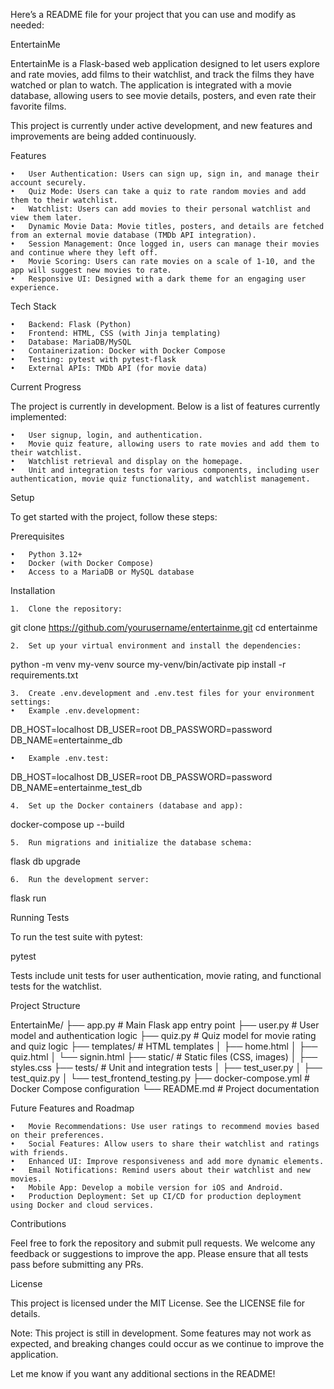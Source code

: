 Here’s a README file for your project that you can use and modify as needed:

EntertainMe

EntertainMe is a Flask-based web application designed to let users explore and rate movies, add films to their watchlist, and track the films they have watched or plan to watch. The application is integrated with a movie database, allowing users to see movie details, posters, and even rate their favorite films.

This project is currently under active development, and new features and improvements are being added continuously.

Features

	•	User Authentication: Users can sign up, sign in, and manage their account securely.
	•	Quiz Mode: Users can take a quiz to rate random movies and add them to their watchlist.
	•	Watchlist: Users can add movies to their personal watchlist and view them later.
	•	Dynamic Movie Data: Movie titles, posters, and details are fetched from an external movie database (TMDb API integration).
	•	Session Management: Once logged in, users can manage their movies and continue where they left off.
	•	Movie Scoring: Users can rate movies on a scale of 1-10, and the app will suggest new movies to rate.
	•	Responsive UI: Designed with a dark theme for an engaging user experience.

Tech Stack

	•	Backend: Flask (Python)
	•	Frontend: HTML, CSS (with Jinja templating)
	•	Database: MariaDB/MySQL
	•	Containerization: Docker with Docker Compose
	•	Testing: pytest with pytest-flask
	•	External APIs: TMDb API (for movie data)

Current Progress

The project is currently in development. Below is a list of features currently implemented:

	•	User signup, login, and authentication.
	•	Movie quiz feature, allowing users to rate movies and add them to their watchlist.
	•	Watchlist retrieval and display on the homepage.
	•	Unit and integration tests for various components, including user authentication, movie quiz functionality, and watchlist management.

Setup

To get started with the project, follow these steps:

Prerequisites

	•	Python 3.12+
	•	Docker (with Docker Compose)
	•	Access to a MariaDB or MySQL database

Installation

	1.	Clone the repository:

git clone https://github.com/yourusername/entertainme.git
cd entertainme


	2.	Set up your virtual environment and install the dependencies:

python -m venv my-venv
source my-venv/bin/activate
pip install -r requirements.txt


	3.	Create .env.development and .env.test files for your environment settings:
	•	Example .env.development:

DB_HOST=localhost
DB_USER=root
DB_PASSWORD=password
DB_NAME=entertainme_db


	•	Example .env.test:

DB_HOST=localhost
DB_USER=root
DB_PASSWORD=password
DB_NAME=entertainme_test_db


	4.	Set up the Docker containers (database and app):

docker-compose up --build


	5.	Run migrations and initialize the database schema:

flask db upgrade


	6.	Run the development server:

flask run



Running Tests

To run the test suite with pytest:

pytest

Tests include unit tests for user authentication, movie rating, and functional tests for the watchlist.

Project Structure

EntertainMe/
├── app.py               # Main Flask app entry point
├── user.py              # User model and authentication logic
├── quiz.py              # Quiz model for movie rating and quiz logic
├── templates/           # HTML templates
│   ├── home.html
│   ├── quiz.html
│   └── signin.html
├── static/              # Static files (CSS, images)
│   ├── styles.css
├── tests/               # Unit and integration tests
│   ├── test_user.py
│   ├── test_quiz.py
│   └── test_frontend_testing.py
├── docker-compose.yml   # Docker Compose configuration
└── README.md            # Project documentation

Future Features and Roadmap

	•	Movie Recommendations: Use user ratings to recommend movies based on their preferences.
	•	Social Features: Allow users to share their watchlist and ratings with friends.
	•	Enhanced UI: Improve responsiveness and add more dynamic elements.
	•	Email Notifications: Remind users about their watchlist and new movies.
	•	Mobile App: Develop a mobile version for iOS and Android.
	•	Production Deployment: Set up CI/CD for production deployment using Docker and cloud services.

Contributions

Feel free to fork the repository and submit pull requests. We welcome any feedback or suggestions to improve the app. Please ensure that all tests pass before submitting any PRs.

License

This project is licensed under the MIT License. See the LICENSE file for details.

Note: This project is still in development. Some features may not work as expected, and breaking changes could occur as we continue to improve the application.

Let me know if you want any additional sections in the README!
